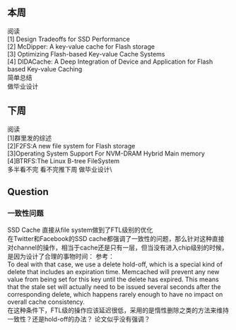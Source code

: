


## 本周
阅读\
[1] Design Tradeoffs for SSD Performance\
[2] McDipper: A key-value cache for Flash storage\
[3] Optimizing Flash-based Key-value Cache Systems\
[4]  DIDACache: A Deep Integration of Device and Application for Flash based Key-value Caching\
简单总结\
做毕业设计
## 下周
阅读\
[1]群里发的综述\
[2]F2FS:A new file system for Flash storage\
[3]Operating System Support For NVM-DRAM Hybrid Main memory\
[4]BTRFS:The Linux B-tree FileSystem\
多半看不完 看不完推下周
做毕业设计\




## Question
### 一致性问题
SSD Cache 直接从file system做到了FTL级别的优化\
在Twitter和Facebook的SSD cache都强调了一致性的问题，那么针对这种直接对channel的操作，相当于cache还是只有一层，但当没有进入chip级别的时候，是因为设计了合理的事物时间：
参考：\
To deal with that case, we use a delete hold-off, which is a special kind of delete that includes an expiration time. Memcached will prevent any new value from being set for this key until the delete has expired. This means that the stale set will actually need to be issued several seconds after the corresponding delete, which happens rarely enough to have no impact on overall cache consistency.\
在这种条件下，FTL级的操作应该延迟很低，采用的是惰性删除之类的方法来维持一致性？还是hold-off的办法？ 论文似乎没有强调？
